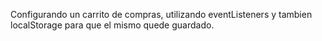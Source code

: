 Configurando un carrito de compras, utilizando eventListeners y tambien localStorage para que el mismo quede guardado.